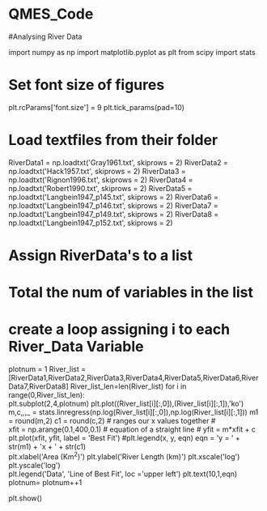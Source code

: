 # QMES_Code
#Analysing River Data

import numpy as np 
import matplotlib.pyplot as plt
from scipy import stats

# Set font size of figures

plt.rcParams['font.size'] = 9
plt.tick_params(pad=10)

# Load textfiles from their folder

RiverData1 = np.loadtxt('Gray1961.txt', skiprows = 2)
RiverData2 = np.loadtxt('Hack1957.txt', skiprows = 2)
RiverData3 = np.loadtxt('Rignon1996.txt', skiprows = 2)
RiverData4 = np.loadtxt('Robert1990.txt', skiprows = 2)
RiverData5 = np.loadtxt('Langbein1947_p145.txt', skiprows = 2)
RiverData6 = np.loadtxt('Langbein1947_p146.txt', skiprows = 2)
RiverData7 = np.loadtxt('Langbein1947_p149.txt', skiprows = 2)
RiverData8 = np.loadtxt('Langbein1947_p152.txt', skiprows = 2)

# Assign RiverData's to a list
# Total the num of variables in the list
# create a loop assigning i to each River_Data Variable

plotnum = 1
River_list = [RiverData1,RiverData2,RiverData3,RiverData4,RiverData5,RiverData6,RiverData7,RiverData8]
River_list_len=len(River_list)
for i in range(0,River_list_len):           
    plt.subplot(2,4,plotnum)
    plt.plot((River_list[i][:,0]),(River_list[i][:,1]),'ko')
    m,c,_,_,_ = stats.linregress(np.log(River_list[i][:,0]),np.log(River_list[i][:,1]))
    m1 = round(m,2)
    c1 = round(c,2)
    # ranges our x values together #    
    xfit = np.arange(0.1,400,0.1)
    # equation of a straight line #
    yfit = m*xfit + c
    plt.plot(xfit, yfit, label = 'Best Fit')
    #plt.legend(x, y, eqn)
    eqn = 'y = ' + str(m1) + 'x + ' + str(c1)    
    plt.xlabel('Area (Km$^2$)')
    plt.ylabel('River Length (km)') 
    plt.xscale('log')
    plt.yscale('log')       
    plt.legend('Data', 'Line of Best Fit', loc ='upper left')
    plt.text(10,1,eqn) 
    plotnum= plotnum++1


plt.show()
